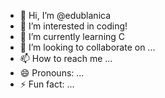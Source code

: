 - 👋 Hi, I’m @edublanica
- 👀 I’m interested in coding!
- 🌱 I’m currently learning C
- 💞️ I’m looking to collaborate on ...
- 📫 How to reach me ...
- 😄 Pronouns: ...
- ⚡ Fun fact: ...

<!---
edublanica/edublanica is a ✨ special ✨ repository because its `README.md` (this file) appears on your GitHub profile.
You can click the Preview link to take a look at your changes.
--->
